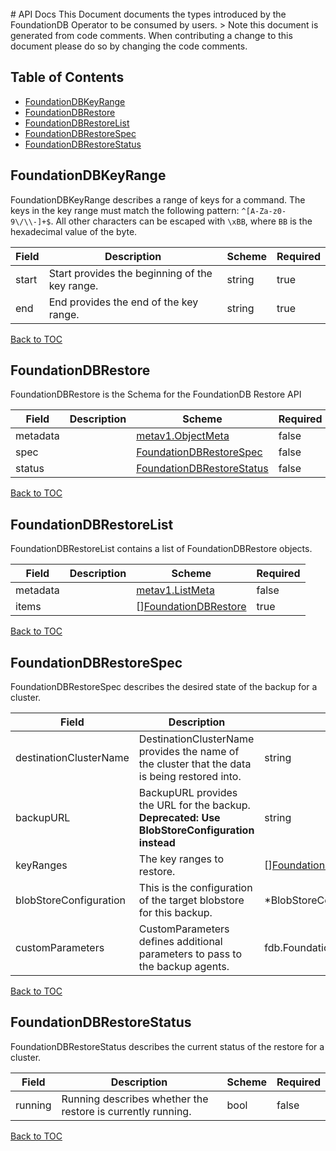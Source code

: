 <br>
# API Docs
This Document documents the types introduced by the FoundationDB Operator to be consumed by users.
> Note this document is generated from code comments. When contributing a change to this document please do so by changing the code comments.

## Table of Contents
* [FoundationDBKeyRange](#foundationdbkeyrange)
* [FoundationDBRestore](#foundationdbrestore)
* [FoundationDBRestoreList](#foundationdbrestorelist)
* [FoundationDBRestoreSpec](#foundationdbrestorespec)
* [FoundationDBRestoreStatus](#foundationdbrestorestatus)

## FoundationDBKeyRange

FoundationDBKeyRange describes a range of keys for a command.  The keys in the key range must match the following pattern: `^[A-Za-z0-9\/\\-]+$`. All other characters can be escaped with `\xBB`, where `BB` is the hexadecimal value of the byte.

| Field | Description | Scheme | Required |
| ----- | ----------- | ------ | -------- |
| start | Start provides the beginning of the key range. | string | true |
| end | End provides the end of the key range. | string | true |

[Back to TOC](#table-of-contents)

## FoundationDBRestore

FoundationDBRestore is the Schema for the FoundationDB Restore API

| Field | Description | Scheme | Required |
| ----- | ----------- | ------ | -------- |
| metadata |  | [metav1.ObjectMeta](https://kubernetes.io/docs/reference/generated/kubernetes-api/v1.17/#objectmeta-v1-meta) | false |
| spec |  | [FoundationDBRestoreSpec](#foundationdbrestorespec) | false |
| status |  | [FoundationDBRestoreStatus](#foundationdbrestorestatus) | false |

[Back to TOC](#table-of-contents)

## FoundationDBRestoreList

FoundationDBRestoreList contains a list of FoundationDBRestore objects.

| Field | Description | Scheme | Required |
| ----- | ----------- | ------ | -------- |
| metadata |  | [metav1.ListMeta](https://kubernetes.io/docs/reference/generated/kubernetes-api/v1.17/#listmeta-v1-meta) | false |
| items |  | [][FoundationDBRestore](#foundationdbrestore) | true |

[Back to TOC](#table-of-contents)

## FoundationDBRestoreSpec

FoundationDBRestoreSpec describes the desired state of the backup for a cluster.

| Field | Description | Scheme | Required |
| ----- | ----------- | ------ | -------- |
| destinationClusterName | DestinationClusterName provides the name of the cluster that the data is being restored into. | string | true |
| backupURL | BackupURL provides the URL for the backup. **Deprecated: Use BlobStoreConfiguration instead** | string | false |
| keyRanges | The key ranges to restore. | [][FoundationDBKeyRange](#foundationdbkeyrange) | false |
| blobStoreConfiguration | This is the configuration of the target blobstore for this backup. | *BlobStoreConfiguration | false |
| customParameters | CustomParameters defines additional parameters to pass to the backup agents. | fdb.FoundationDBCustomParameters | false |

[Back to TOC](#table-of-contents)

## FoundationDBRestoreStatus

FoundationDBRestoreStatus describes the current status of the restore for a cluster.

| Field | Description | Scheme | Required |
| ----- | ----------- | ------ | -------- |
| running | Running describes whether the restore is currently running. | bool | false |

[Back to TOC](#table-of-contents)
